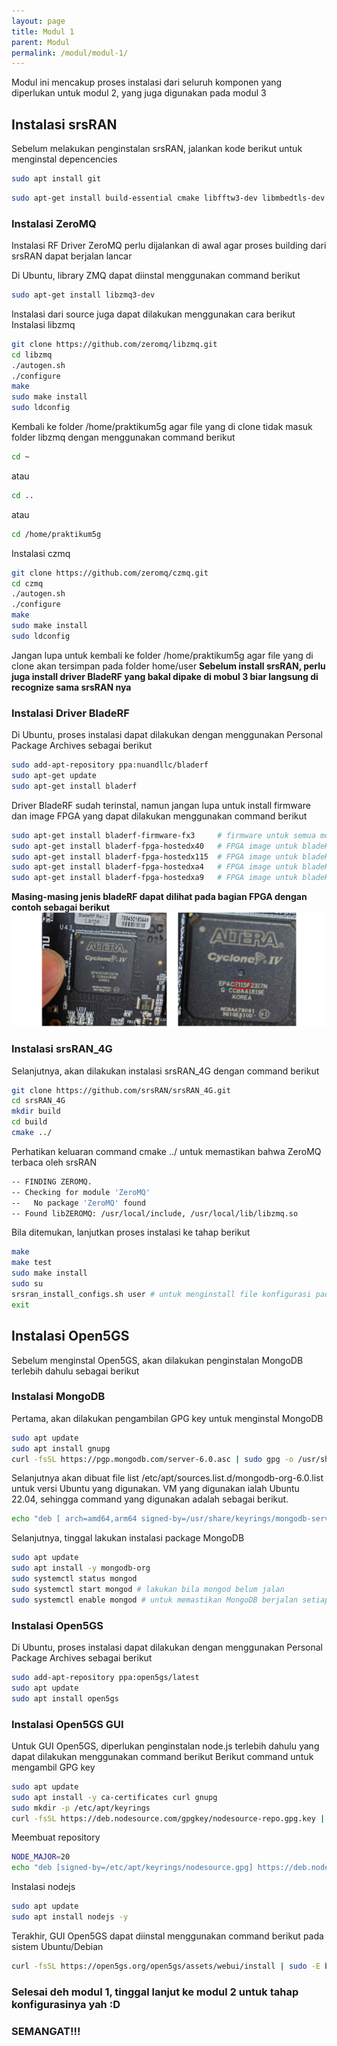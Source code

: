 ```yaml
---
layout: page
title: Modul 1
parent: Modul
permalink: /modul/modul-1/
---
```

Modul ini mencakup proses instalasi dari seluruh komponen yang diperlukan untuk modul 2, yang juga digunakan pada modul 3
## Instalasi srsRAN
Sebelum melakukan penginstalan srsRAN, jalankan kode berikut untuk menginstal depencencies
```bash
sudo apt install git
```
```bash
sudo apt-get install build-essential cmake libfftw3-dev libmbedtls-dev libboost-program-options-dev libconfig++-dev libsctp-dev
```
### Instalasi ZeroMQ
Instalasi RF Driver ZeroMQ perlu dijalankan di awal agar proses building dari srsRAN dapat berjalan lancar

Di Ubuntu, library ZMQ dapat diinstal menggunakan command berikut
```bash
sudo apt-get install libzmq3-dev
```
Instalasi dari source juga dapat dilakukan menggunakan cara berikut
Instalasi libzmq
```bash
git clone https://github.com/zeromq/libzmq.git
cd libzmq
./autogen.sh
./configure
make
sudo make install
sudo ldconfig
```
Kembali ke folder /home/praktikum5g agar file yang di clone tidak masuk folder libzmq dengan menggunakan command berikut
```bash
cd ~
```
atau
```bash
cd ..
```
atau
```bash
cd /home/praktikum5g
```
Instalasi czmq
```bash
git clone https://github.com/zeromq/czmq.git
cd czmq
./autogen.sh
./configure
make
sudo make install
sudo ldconfig
```
Jangan lupa untuk kembali ke folder /home/praktikum5g agar file yang di clone akan tersimpan pada folder home/user
**Sebelum install srsRAN, perlu juga install driver BladeRF yang bakal dipake di mobul 3 biar langsung di recognize sama srsRAN nya**
### Instalasi Driver BladeRF
Di Ubuntu, proses instalasi dapat dilakukan dengan menggunakan Personal Package Archives sebagai berikut
```bash
sudo add-apt-repository ppa:nuandllc/bladerf
sudo apt-get update
sudo apt-get install bladerf
```
Driver BladeRF sudah terinstal, namun jangan lupa untuk install firmware dan image FPGA yang dapat dilakukan menggunakan command berikut
```bash
sudo apt-get install bladerf-firmware-fx3     # firmware untuk semua model bladeRF
sudo apt-get install bladerf-fpga-hostedx40   # FPGA image untuk bladeRF x40
sudo apt-get install bladerf-fpga-hostedx115  # FPGA image untuk bladeRF x115
sudo apt-get install bladerf-fpga-hostedxa4   # FPGA image untuk bladeRF 2.0 Micro A4
sudo apt-get install bladerf-fpga-hostedxa9   # FPGA image untuk bladeRF 2.0 Micro A9
```
**Masing-masing jenis bladeRF dapat dilihat pada bagian FPGA dengan contoh sebagai berikut**
![BladeRF x115](/images/x115_c.png)
### Instalasi srsRAN_4G
Selanjutnya, akan dilakukan instalasi srsRAN_4G dengan command berikut
```bash
git clone https://github.com/srsRAN/srsRAN_4G.git
cd srsRAN_4G
mkdir build
cd build
cmake ../
```
Perhatikan keluaran command cmake ../ untuk memastikan bahwa ZeroMQ terbaca oleh srsRAN
```bash
-- FINDING ZEROMQ.
-- Checking for module 'ZeroMQ'
--   No package 'ZeroMQ' found
-- Found libZEROMQ: /usr/local/include, /usr/local/lib/libzmq.so
```
Bila ditemukan, lanjutkan proses instalasi ke tahap berikut
```bash
make
make test
sudo make install
sudo su
srsran_install_configs.sh user # untuk menginstall file konfigurasi pada /root/.config/srsran/
exit
```
## Instalasi Open5GS
Sebelum menginstal Open5GS, akan dilakukan penginstalan MongoDB terlebih dahulu sebagai berikut
### Instalasi MongoDB
Pertama, akan dilakukan pengambilan GPG key untuk menginstal MongoDB
```bash
sudo apt update
sudo apt install gnupg
curl -fsSL https://pgp.mongodb.com/server-6.0.asc | sudo gpg -o /usr/share/keyrings/mongodb-server-6.0.gpg --dearmor
```
Selanjutnya akan dibuat file list /etc/apt/sources.list.d/mongodb-org-6.0.list untuk versi Ubuntu yang digunakan. VM yang digunakan ialah Ubuntu 22.04, sehingga command yang digunakan adalah sebagai berikut.
```bash
echo "deb [ arch=amd64,arm64 signed-by=/usr/share/keyrings/mongodb-server-6.0.gpg] https://repo.mongodb.org/apt/ubuntu jammy/mongodb-org/6.0 multiverse" | sudo tee /etc/apt/sources.list.d/mongodb-org-6.0.list
```
Selanjutnya, tinggal lakukan instalasi package MongoDB
```bash
sudo apt update
sudo apt install -y mongodb-org
sudo systemctl status mongod
sudo systemctl start mongod # lakukan bila mongod belum jalan
sudo systemctl enable mongod # untuk memastikan MongoDB berjalan setiap booting
```
### Instalasi Open5GS
Di Ubuntu, proses instalasi dapat dilakukan dengan menggunakan Personal Package Archives sebagai berikut
```bash
sudo add-apt-repository ppa:open5gs/latest
sudo apt update
sudo apt install open5gs
```
### Instalasi Open5GS GUI
Untuk GUI Open5GS, diperlukan penginstalan node.js terlebih dahulu yang dapat dilakukan menggunakan command berikut
Berikut command untuk mengambil GPG key
```bash
sudo apt update
sudo apt install -y ca-certificates curl gnupg
sudo mkdir -p /etc/apt/keyrings
curl -fsSL https://deb.nodesource.com/gpgkey/nodesource-repo.gpg.key | sudo gpg --dearmor -o /etc/apt/keyrings/nodesource.gpg
```
Meembuat repository
```bash
NODE_MAJOR=20
echo "deb [signed-by=/etc/apt/keyrings/nodesource.gpg] https://deb.nodesource.com/node_$NODE_MAJOR.x nodistro main" | sudo tee /etc/apt/sources.list.d/nodesource.list
```
Instalasi nodejs
```bash
sudo apt update
sudo apt install nodejs -y
```
Terakhir, GUI Open5GS dapat diinstal menggunakan command berikut pada sistem Ubuntu/Debian
```bash
curl -fsSL https://open5gs.org/open5gs/assets/webui/install | sudo -E bash -
```
### Selesai deh modul 1, tinggal lanjut ke modul 2 untuk tahap konfigurasinya yah :D
### SEMANGAT!!!
